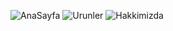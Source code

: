 ![AnaSayfa](https://user-images.githubusercontent.com/66293052/122279407-acb5ca80-cef0-11eb-9f7c-ee8542ffc2af.png)
![Urunler](https://user-images.githubusercontent.com/66293052/122279409-ad4e6100-cef0-11eb-9751-5c3c02f9b490.png)
![Hakkimizda](https://user-images.githubusercontent.com/66293052/122279402-ac1d3400-cef0-11eb-8f6b-aea5a1b17aad.png)
